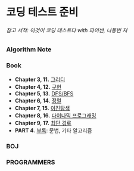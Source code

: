 # 코딩 테스트 준비
###### 참고 서적: 이것이 코딩 테스트다 with 파이썬, 나동빈 저

### Algorithm Note

### Book
- **Chapter 3, 11.** [그리디](https://github.com/yurad12/coding_test/tree/master/BOOK/greedy)
- **Chapter 4, 12.** [구현](https://github.com/yurad12/coding_test/tree/master/BOOK/implementation)
- **Chapter 5, 13.** [DFS/BFS](https://github.com/yurad12/coding_test/tree/master/BOOK/dfs%26bfs)
- **Chapter 6, 14.** [정렬](https://github.com/yurad12/coding_test/tree/master/BOOK/sort)
- **Chapter 7, 15.** [이진탐색]()
- **Chapter 8, 16.** [다이나믹 프로그래밍](https://github.com/yurad12/coding_test/tree/master/BOOK/dynamic_programming)
- **Chapter 9, 17.** [최단 경로](https://github.com/yurad12/coding_test/tree/master/BOOK/shortest_path)
- **PART 4.** [부록](https://github.com/yurad12/coding_test/tree/master/BOOK/algorithm): 문법, 기타 알고리즘
  
  
### BOJ

### PROGRAMMERS
